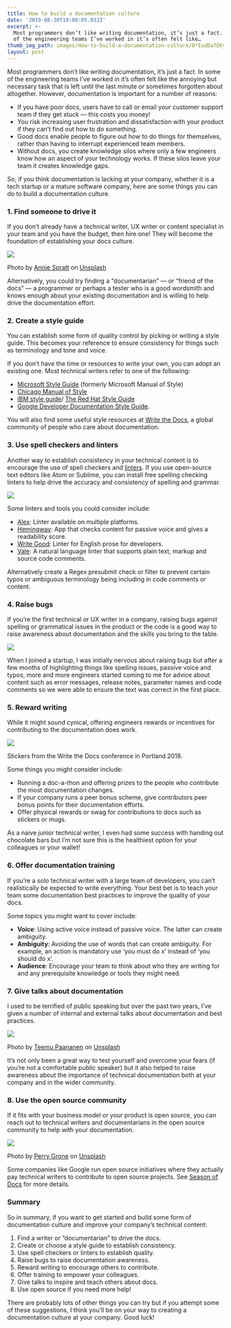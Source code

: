 ```yaml
---
title: How to build a documentation culture
date: '2019-08-30T19:00:05.033Z'
excerpt: >-
  Most programmers don’t like writing documentation, it’s just a fact. In some
  of the engineering teams I’ve worked in it’s often felt like…
thumb_img_path: images/How-to-build-a-documentation-culture/0*IudDafEKyWcFSb7W.jpg
layout: post
---
```

Most programmers don’t like writing documentation, it’s just a fact. In some of the engineering teams I’ve worked in it’s often felt like the annoying but necessary task that is left until the last minute or sometimes forgotten about altogether. However, documentation is important for a number of reasons:

*   If you have poor docs, users have to call or email your customer support team if they get stuck — this costs you money!
*   You risk increasing user frustration and dissatisfaction with your product if they can’t find out how to do something.
*   Good docs enable people to figure out how to do things for themselves, rather than having to interrupt experienced team members.
*   Without docs, you create knowledge silos where only a few engineers know how an aspect of your technology works. If these silos leave your team it creates knowledge gaps.

So, if you think documentation is lacking at your company, whether it is a tech startup or a mature software company, here are some things you can do to build a documentation culture.

### 1\. Find someone to drive it

If you don’t already have a technical writer, UX writer or content specialist in your team and you have the budget, then hire one! They will become the foundation of establishing your docs culture.

![](/images/How-to-build-a-documentation-culture/0*IudDafEKyWcFSb7W.jpg)

<figcaption>Photo by <a href="https://unsplash.com/@anniespratt?utm_source=unsplash&amp;utm_medium=referral&amp;utm_content=creditCopyText" data-href="https://unsplash.com/@anniespratt?utm_source=unsplash&amp;utm_medium=referral&amp;utm_content=creditCopyText" class="markup--anchor markup--figure-anchor" rel="noopener" target="_blank">Annie Spratt</a> on&nbsp;<a href="https://unsplash.com/search/photos/writer?utm_source=unsplash&amp;utm_medium=referral&amp;utm_content=creditCopyText" data-href="https://unsplash.com/search/photos/writer?utm_source=unsplash&amp;utm_medium=referral&amp;utm_content=creditCopyText" class="markup--anchor markup--figure-anchor" rel="noopener" target="_blank">Unsplash</a></figcaption>

Alternatively, you could try finding a “documentarian” — or “friend of the docs” — a programmer or perhaps a tester who is a good wordsmith and knows enough about your existing documentation and is willing to help drive the documentation effort.

### 2\. Create a style guide

You can establish some form of quality control by picking or writing a style guide. This becomes your reference to ensure consistency for things such as terminology and tone and voice.

If you don’t have the time or resources to write your own, you can adopt an existing one. Most technical writers refer to one of the following:

*   [Microsoft Style Guide](https://docs.microsoft.com/en-us/style-guide/welcome/) (formerly Microsoft Manual of Style)
*   [Chicago Manual of Style](https://www.chicagomanualofstyle.org/home.html)
*   [IBM style guide](https://www.ibm.com/developerworks/library/styleguidelines/)/ [The Red Hat Style Guide](http://stylepedia.net/style/)
*   [Google Developer Documentation Style Guide](https://developers.google.com/style/).

You will also find some useful style resources at [Write the Docs](https://www.writethedocs.org/guide/writing/style-guides/), a global community of people who care about documentation.

### 3\. Use spell checkers and linters

Another way to establish consistency in your technical content is to encourage the use of spell checkers and [linters](https://en.wikipedia.org/wiki/Lint_%28software%29). If you use open-source text editors like Atom or Sublime, you can install free spelling checking linters to help drive the accuracy and consistency of spelling and grammar.

![](/images/How-to-build-a-documentation-culture/1*r3naKFDa71a7ewQ4C_DJlA.gif)

Some linters and tools you could consider include:

*   [Alex](https://github.com/get-alex/alex): Linter available on multiple platforms.
*   [Hemingway](http://www.hemingwayapp.com/): App that checks content for passive voice and gives a readability score.
*   [Write Good](https://github.com/btford/write-good): Linter for English prose for developers.
*   [Vale](https://github.com/errata-ai/vale): A natural language linter that supports plain text, markup and source code comments.

Alternatively create a Regex presubmit check or filter to prevent certain typos or ambiguous terminology being including in code comments or content.

### 4\. Raise bugs

If you’re the first technical or UX writer in a company, raising bugs against spelling or grammatical issues in the product or the code is a good way to raise awareness about documentation and the skills you bring to the table.

![](/images/How-to-build-a-documentation-culture/0*Uq8fuKmllV5dzDdM.png)

When I joined a startup, I was initially nervous about raising bugs but after a few months of highlighting things like spelling issues, passive voice and typos, more and more engineers started coming to me for advice about content such as error messages, release notes, parameter names and code comments so we were able to ensure the text was correct in the first place.

### 5\. Reward writing

While it might sound cynical, offering engineers rewards or incentives for contributing to the documentation does work.

![](/images/How-to-build-a-documentation-culture/1*gt-KqiN5WDv5N3AeQErQAw.jpeg)

<figcaption>Stickers from the Write the Docs conference in Portland&nbsp;2018.</figcaption>

Some things you might consider include:

*   Running a doc-a-thon and offering prizes to the people who contribute the most documentation changes.
*   If your company runs a peer bonus scheme, give contributors peer bonus points for their documentation efforts.
*   Offer physical rewards or swag for contributions to docs such as stickers or mugs.

As a naive junior technical writer, I even had some success with handing out chocolate bars but I’m not sure this is the healthiest option for your colleagues or your wallet!

### 6\. Offer documentation training

If you’re a solo technical writer with a large team of developers, you can’t realistically be expected to write everything. Your best bet is to teach your team some documentation best practices to improve the quality of your docs.

Some topics you might want to cover include:

*   **Voice**: Using active voice instead of passive voice. The latter can create ambiguity.
*   **Ambiguity**: Avoiding the use of words that can create ambiguity. For example, an action is mandatory use ‘you must do x’ instead of ‘you should do x’.
*   **Audience**: Encourage your team to think about who they are writing for and any prerequisite knowledge or tools they might need.

### 7\. Give talks about documentation

I used to be terrified of public speaking but over the past two years, I’ve given a number of internal and external talks about documentation and best practices.

![](/images/How-to-build-a-documentation-culture/0*v1FSoFZtcUPKHp87.jpg)

<figcaption>Photo by <a href="https://unsplash.com/@xteemu?utm_source=unsplash&amp;utm_medium=referral&amp;utm_content=creditCopyText" data-href="https://unsplash.com/@xteemu?utm_source=unsplash&amp;utm_medium=referral&amp;utm_content=creditCopyText" class="markup--anchor markup--figure-anchor" rel="noopener" target="_blank">Teemu Paananen</a> on&nbsp;<a href="https://unsplash.com/search/photos/public-speaking?utm_source=unsplash&amp;utm_medium=referral&amp;utm_content=creditCopyText" data-href="https://unsplash.com/search/photos/public-speaking?utm_source=unsplash&amp;utm_medium=referral&amp;utm_content=creditCopyText" class="markup--anchor markup--figure-anchor" rel="noopener" target="_blank">Unsplash</a></figcaption>

It’s not only been a great way to test yourself and overcome your fears (if you’re not a comfortable public speaker) but it also helped to raise awareness about the importance of technical documentation both at your company and in the wider community.

### 8\. Use the open source community

If it fits with your business model or your product is open source, you can reach out to technical writers and documentarians in the open source community to help with your documentation.

![](/images/How-to-build-a-documentation-culture/0*zpVZhPEY8IYM3Voa.jpg)

<figcaption>Photo by <a href="https://unsplash.com/@perrygrone?utm_source=unsplash&amp;utm_medium=referral&amp;utm_content=creditCopyText" data-href="https://unsplash.com/@perrygrone?utm_source=unsplash&amp;utm_medium=referral&amp;utm_content=creditCopyText" class="markup--anchor markup--figure-anchor" rel="noopener" target="_blank">Perry Grone</a> on&nbsp;<a href="https://unsplash.com/search/photos/volunteer?utm_source=unsplash&amp;utm_medium=referral&amp;utm_content=creditCopyText" data-href="https://unsplash.com/search/photos/volunteer?utm_source=unsplash&amp;utm_medium=referral&amp;utm_content=creditCopyText" class="markup--anchor markup--figure-anchor" rel="noopener" target="_blank">Unsplash</a></figcaption>

Some companies like Google run open source initiatives where they actually pay technical writers to contribute to open source projects. See [Season of Docs](https://developers.google.com/season-of-docs/) for more details.

### Summary

So in summary, if you want to get started and build some form of documentation culture and improve your company’s technical content:

1.  Find a writer or “documentarian” to drive the docs.
2.  Create or choose a style guide to establish consistency.
3.  Use spell checkers or linters to establish quality.
4.  Raise bugs to raise documentation awareness.
5.  Reward writing to encourage others to contribute.
6.  Offer training to empower your colleagues.
7.  Give talks to inspire and teach others about docs.
8.  Use open source if you need more help!

There are probably lots of other things you can try but if you attempt some of these suggestions, I think you’ll be on your way to creating a documentation culture at your company. Good luck!
